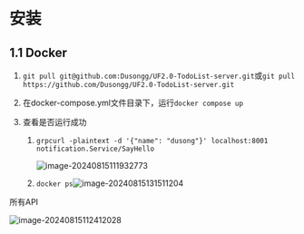 # 安装

## 1.1 Docker

1. `git pull git@github.com:Dusongg/UF2.0-TodoList-server.git`或`git pull https://github.com/Dusongg/UF2.0-TodoList-server.git`

2. 在docker-compose.yml文件目录下，运行`docker compose up`

3. 查看是否运行成功
   
   1. `grpcurl -plaintext -d '{"name": "dusong"}' localhost:8001 notification.Service/SayHello`

      ![image-20240815111932773](https://typora-dusong.oss-cn-chengdu.aliyuncs.com/image-20240815111932773.png)

   2. `docker ps`![image-20240815131511204](https://typora-dusong.oss-cn-chengdu.aliyuncs.com/image-20240815131511204.png)









所有API

![image-20240815112412028](https://typora-dusong.oss-cn-chengdu.aliyuncs.com/image-20240815112412028.png)

